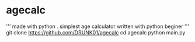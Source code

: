 # agecalc
''' made with python . simplest age calculator written with python beginer '''
git clone https://github.com/DRUNK01/agecalc
cd agecalc
python main.py
